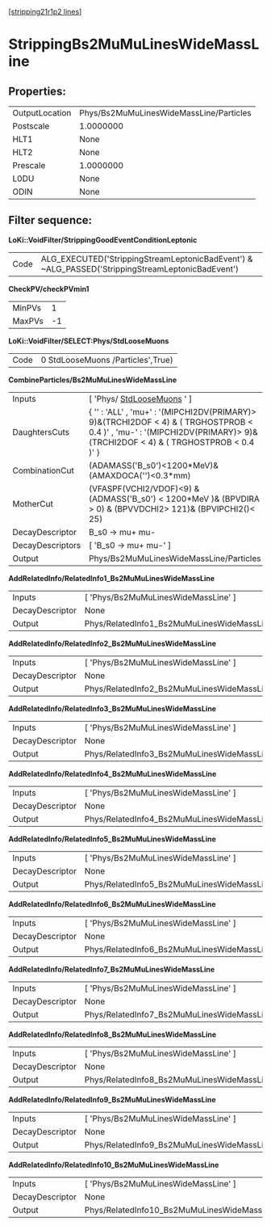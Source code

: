 [[stripping21r1p2 lines]](./stripping21r1p2-index)

# StrippingBs2MuMuLinesWideMassLine

## Properties:

|                |                                         |
|----------------|-----------------------------------------|
| OutputLocation | Phys/Bs2MuMuLinesWideMassLine/Particles |
| Postscale      | 1.0000000                               |
| HLT1           | None                                    |
| HLT2           | None                                    |
| Prescale       | 1.0000000                               |
| L0DU           | None                                    |
| ODIN           | None                                    |

## Filter sequence:

**LoKi::VoidFilter/StrippingGoodEventConditionLeptonic**

|      |                                                                                                   |
|------|---------------------------------------------------------------------------------------------------|
| Code | ALG_EXECUTED('StrippingStreamLeptonicBadEvent') & \~ALG_PASSED('StrippingStreamLeptonicBadEvent') |

**CheckPV/checkPVmin1**

|        |     |
|--------|-----|
| MinPVs | 1   |
| MaxPVs | -1  |

**LoKi::VoidFilter/SELECT:Phys/StdLooseMuons**

|      |                                   |
|------|-----------------------------------|
| Code | 0 StdLooseMuons /Particles',True) |

**CombineParticles/Bs2MuMuLinesWideMassLine**

|                  |                                                                                                                                                                              |
|------------------|------------------------------------------------------------------------------------------------------------------------------------------------------------------------------|
| Inputs           | [ 'Phys/ [StdLooseMuons](./stripping21r1p2-stdloosemuons) ' ]                                                                                                              |
| DaughtersCuts    | { '' : 'ALL' , 'mu+' : '(MIPCHI2DV(PRIMARY)\> 9)&(TRCHI2DOF \< 4) & ( TRGHOSTPROB \< 0.4 )' , 'mu-' : '(MIPCHI2DV(PRIMARY)\> 9)&(TRCHI2DOF \< 4) & ( TRGHOSTPROB \< 0.4 )' } |
| CombinationCut   | (ADAMASS('B_s0')\<1200\*MeV)& (AMAXDOCA('')\<0.3\*mm)                                                                                                                        |
| MotherCut        | (VFASPF(VCHI2/VDOF)\<9) & (ADMASS('B_s0') \< 1200\*MeV )& (BPVDIRA \> 0) & (BPVVDCHI2\> 121)& (BPVIPCHI2()\< 25)                                                             |
| DecayDescriptor  | B_s0 -\> mu+ mu-                                                                                                                                                             |
| DecayDescriptors | [ 'B_s0 -\> mu+ mu-' ]                                                                                                                                                     |
| Output           | Phys/Bs2MuMuLinesWideMassLine/Particles                                                                                                                                      |

**AddRelatedInfo/RelatedInfo1_Bs2MuMuLinesWideMassLine**

|                 |                                                      |
|-----------------|------------------------------------------------------|
| Inputs          | [ 'Phys/Bs2MuMuLinesWideMassLine' ]                |
| DecayDescriptor | None                                                 |
| Output          | Phys/RelatedInfo1_Bs2MuMuLinesWideMassLine/Particles |

**AddRelatedInfo/RelatedInfo2_Bs2MuMuLinesWideMassLine**

|                 |                                                      |
|-----------------|------------------------------------------------------|
| Inputs          | [ 'Phys/Bs2MuMuLinesWideMassLine' ]                |
| DecayDescriptor | None                                                 |
| Output          | Phys/RelatedInfo2_Bs2MuMuLinesWideMassLine/Particles |

**AddRelatedInfo/RelatedInfo3_Bs2MuMuLinesWideMassLine**

|                 |                                                      |
|-----------------|------------------------------------------------------|
| Inputs          | [ 'Phys/Bs2MuMuLinesWideMassLine' ]                |
| DecayDescriptor | None                                                 |
| Output          | Phys/RelatedInfo3_Bs2MuMuLinesWideMassLine/Particles |

**AddRelatedInfo/RelatedInfo4_Bs2MuMuLinesWideMassLine**

|                 |                                                      |
|-----------------|------------------------------------------------------|
| Inputs          | [ 'Phys/Bs2MuMuLinesWideMassLine' ]                |
| DecayDescriptor | None                                                 |
| Output          | Phys/RelatedInfo4_Bs2MuMuLinesWideMassLine/Particles |

**AddRelatedInfo/RelatedInfo5_Bs2MuMuLinesWideMassLine**

|                 |                                                      |
|-----------------|------------------------------------------------------|
| Inputs          | [ 'Phys/Bs2MuMuLinesWideMassLine' ]                |
| DecayDescriptor | None                                                 |
| Output          | Phys/RelatedInfo5_Bs2MuMuLinesWideMassLine/Particles |

**AddRelatedInfo/RelatedInfo6_Bs2MuMuLinesWideMassLine**

|                 |                                                      |
|-----------------|------------------------------------------------------|
| Inputs          | [ 'Phys/Bs2MuMuLinesWideMassLine' ]                |
| DecayDescriptor | None                                                 |
| Output          | Phys/RelatedInfo6_Bs2MuMuLinesWideMassLine/Particles |

**AddRelatedInfo/RelatedInfo7_Bs2MuMuLinesWideMassLine**

|                 |                                                      |
|-----------------|------------------------------------------------------|
| Inputs          | [ 'Phys/Bs2MuMuLinesWideMassLine' ]                |
| DecayDescriptor | None                                                 |
| Output          | Phys/RelatedInfo7_Bs2MuMuLinesWideMassLine/Particles |

**AddRelatedInfo/RelatedInfo8_Bs2MuMuLinesWideMassLine**

|                 |                                                      |
|-----------------|------------------------------------------------------|
| Inputs          | [ 'Phys/Bs2MuMuLinesWideMassLine' ]                |
| DecayDescriptor | None                                                 |
| Output          | Phys/RelatedInfo8_Bs2MuMuLinesWideMassLine/Particles |

**AddRelatedInfo/RelatedInfo9_Bs2MuMuLinesWideMassLine**

|                 |                                                      |
|-----------------|------------------------------------------------------|
| Inputs          | [ 'Phys/Bs2MuMuLinesWideMassLine' ]                |
| DecayDescriptor | None                                                 |
| Output          | Phys/RelatedInfo9_Bs2MuMuLinesWideMassLine/Particles |

**AddRelatedInfo/RelatedInfo10_Bs2MuMuLinesWideMassLine**

|                 |                                                       |
|-----------------|-------------------------------------------------------|
| Inputs          | [ 'Phys/Bs2MuMuLinesWideMassLine' ]                 |
| DecayDescriptor | None                                                  |
| Output          | Phys/RelatedInfo10_Bs2MuMuLinesWideMassLine/Particles |
